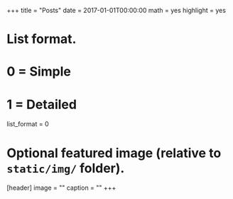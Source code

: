 +++
title = "Posts"
date = 2017-01-01T00:00:00
math = yes
highlight = yes

# List format.
#   0 = Simple
#   1 = Detailed
list_format = 0

# Optional featured image (relative to `static/img/` folder).
[header]
image = ""
caption = ""
+++